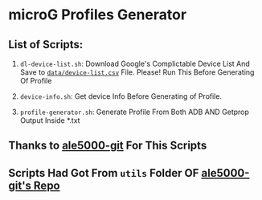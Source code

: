 # microG Profiles Generator

## List of Scripts:

1. ```dl-device-list.sh```: Download Google's Complictable Device List And Save to [```data/device-list.csv```](https://github.com/Lobanokivan11/MICROG-PROFILES/raw/refs/heads/main/utils/data/device-list.csv) File. Please! Run This Before Generating Of Profile

2. ```device-info.sh```: Get device Info Before Generating of Profile.

3. ```profile-generator.sh```: Generate Profile From Both ADB AND Getprop Output Inside *.txt

## Thanks to [ale5000-git](https://github.com/ale5000-git) For This Scripts

## Scripts Had Got From ```utils``` Folder OF [ale5000-git's Repo](https://github.com/micro5k/microg-unofficial-installer/tree/main/utils)
